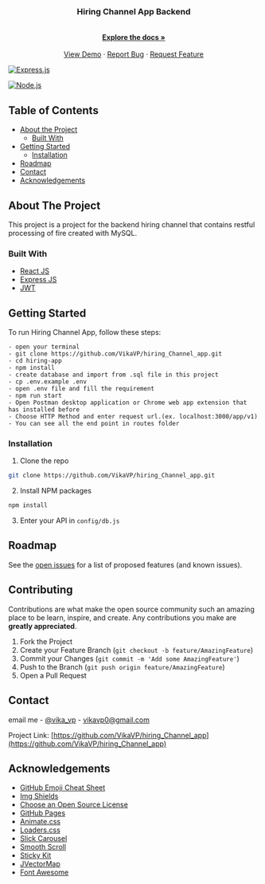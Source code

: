 <!--
*** Thanks for checking out this README Template. If you have a suggestion that would
*** make this better, please fork the repo and create a pull request or simply open
*** an issue with the tag "enhancement".
*** Thanks again! Now go create something AMAZING! :D
-->

<br />
<p align="center">

  <h3 align="center">Hiring Channel App Backend</h3>
  <p align="center">
    <br />
    <a href="https://github.com/VikaVP/hiring_Channel_app"><strong>Explore the docs »</strong></a>
    <br />
    <br />
    <a href="https://github.com/VikaVP/hiring_Channel_app">View Demo</a>
    ·
    <a href="https://github.com/VikaVP/hiring_Channel_app/issues">Report Bug</a>
    ·
    <a href="https://github.com/VikaVP/hiring_Channel_app/issues">Request Feature</a>
  </p>
</p>

[![Express.js](https://img.shields.io/badge/Express.js-4.x-orange.svg?style=rounded-square)](https://expressjs.com/en/starter/installing.html)

[![Node.js](https://img.shields.io/badge/Node.js-v.10.16-green.svg?style=rounded-square)](https://nodejs.org/)

<!-- TABLE OF CONTENTS -->

## Table of Contents

- [About the Project](#about-the-project)
  - [Built With](#built-with)
- [Getting Started](#getting-started)
  - [Installation](#installation)
- [Roadmap](#roadmap)
- [Contact](#contact)
- [Acknowledgements](#acknowledgements)

<!-- ABOUT THE PROJECT -->

## About The Project

This project is a project for the backend hiring channel that contains restful processing of fire created with MySQL.

### Built With

- [React JS](https://reactjs.org/docs/getting-started.html)
- [Express JS](https://expressjs.com/)
- [JWT](https://jwt.io/)

<!-- GETTING STARTED -->

## Getting Started

To run Hiring Channel App, follow these steps:

```
- open your terminal
- git clone https://github.com/VikaVP/hiring_Channel_app.git
- cd hiring-app
- npm install
- create database and import from .sql file in this project
- cp .env.example .env
- open .env file and fill the requirement
- npm run start
- Open Postman desktop application or Chrome web app extension that has installed before
- Choose HTTP Method and enter request url.(ex. localhost:3000/app/v1)
- You can see all the end point in routes folder
```

### Installation

1. Clone the repo

```sh
git clone https://github.com/VikaVP/hiring_Channel_app.git
```

2. Install NPM packages

```sh
npm install
```

3. Enter your API in `config/db.js`

<!-- ROADMAP -->

## Roadmap

See the [open issues](https://github.com/VikaVP/hiring_Channel_app/issues) for a list of proposed features (and known issues).

<!-- CONTRIBUTING -->

## Contributing

Contributions are what make the open source community such an amazing place to be learn, inspire, and create. Any contributions you make are **greatly appreciated**.

1. Fork the Project
2. Create your Feature Branch (`git checkout -b feature/AmazingFeature`)
3. Commit your Changes (`git commit -m 'Add some AmazingFeature'`)
4. Push to the Branch (`git push origin feature/AmazingFeature`)
5. Open a Pull Request

<!-- CONTACT -->

## Contact

email me - [@vika_vp](vikavp0@gmail.com) - vikavp0@gmail.com

Project Link: [https://github.com/VikaVP/hiring_Channel_app](https://github.com/VikaVP/hiring_Channel_app)

<!-- ACKNOWLEDGEMENTS -->

## Acknowledgements

- [GitHub Emoji Cheat Sheet](https://www.webpagefx.com/tools/emoji-cheat-sheet)
- [Img Shields](https://shields.io)
- [Choose an Open Source License](https://choosealicense.com)
- [GitHub Pages](https://pages.github.com)
- [Animate.css](https://daneden.github.io/animate.css)
- [Loaders.css](https://connoratherton.com/loaders)
- [Slick Carousel](https://kenwheeler.github.io/slick)
- [Smooth Scroll](https://github.com/cferdinandi/smooth-scroll)
- [Sticky Kit](http://leafo.net/sticky-kit)
- [JVectorMap](http://jvectormap.com)
- [Font Awesome](https://fontawesome.com)
